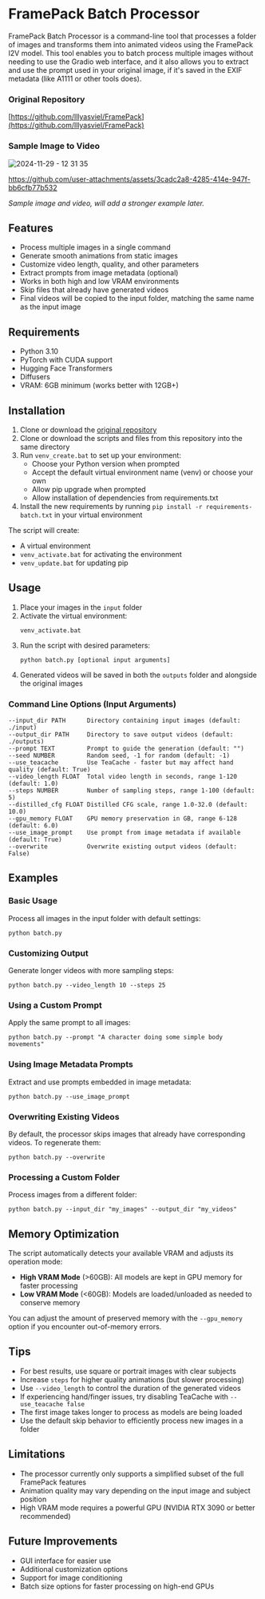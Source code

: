# FramePack Batch Processor

FramePack Batch Processor is a command-line tool that processes a folder of images and transforms them into animated videos using the FramePack I2V model. This tool enables you to batch process multiple images without needing to use the Gradio web interface, and it also allows you to extract and use the prompt used in your original image, if it's saved in the EXIF metadata (like A1111 or other tools does).

### Original Repository
[https://github.com/lllyasviel/FramePack](https://github.com/lllyasviel/FramePack)

### Sample Image to Video
![2024-11-29 - 12 31 35](https://github.com/user-attachments/assets/8a2fe5eb-a0d9-4947-b0b5-89960fd92738)

https://github.com/user-attachments/assets/3cadc2a8-4285-414e-947f-bb6cfb77b532

_Sample image and video, will add a stronger example later._

## Features

- Process multiple images in a single command
- Generate smooth animations from static images
- Customize video length, quality, and other parameters
- Extract prompts from image metadata (optional)
- Works in both high and low VRAM environments
- Skip files that already have generated videos
- Final videos will be copied to the input folder, matching the same name as the input image

## Requirements

- Python 3.10
- PyTorch with CUDA support
- Hugging Face Transformers
- Diffusers
- VRAM: 6GB minimum (works better with 12GB+)

## Installation

1. Clone or download the [original repository](https://github.com/lllyasviel/FramePack)
2. Clone or download the scripts and files from this repository into the same directory
3. Run `venv_create.bat` to set up your environment:
   - Choose your Python version when prompted
   - Accept the default virtual environment name (venv) or choose your own
   - Allow pip upgrade when prompted
   - Allow installation of dependencies from requirements.txt
4. Install the new requirements by running `pip install -r requirements-batch.txt` in your virtual environment

The script will create:
- A virtual environment
- `venv_activate.bat` for activating the environment
- `venv_update.bat` for updating pip

## Usage

1. Place your images in the `input` folder
2. Activate the virtual environment:
   ```
   venv_activate.bat
   ```
3. Run the script with desired parameters:
   ```
   python batch.py [optional input arguments]
   ```
4. Generated videos will be saved in both the `outputs` folder and alongside the original images

### Command Line Options (Input Arguments)

```
--input_dir PATH      Directory containing input images (default: ./input)
--output_dir PATH     Directory to save output videos (default: ./outputs)
--prompt TEXT         Prompt to guide the generation (default: "")
--seed NUMBER         Random seed, -1 for random (default: -1)
--use_teacache        Use TeaCache - faster but may affect hand quality (default: True)
--video_length FLOAT  Total video length in seconds, range 1-120 (default: 1.0)
--steps NUMBER        Number of sampling steps, range 1-100 (default: 5)
--distilled_cfg FLOAT Distilled CFG scale, range 1.0-32.0 (default: 10.0)
--gpu_memory FLOAT    GPU memory preservation in GB, range 6-128 (default: 6.0)
--use_image_prompt    Use prompt from image metadata if available (default: True)
--overwrite           Overwrite existing output videos (default: False)
```

## Examples

### Basic Usage
Process all images in the input folder with default settings:
```
python batch.py
```

### Customizing Output
Generate longer videos with more sampling steps:
```
python batch.py --video_length 10 --steps 25
```

### Using a Custom Prompt
Apply the same prompt to all images:
```
python batch.py --prompt "A character doing some simple body movements"
```

### Using Image Metadata Prompts
Extract and use prompts embedded in image metadata:
```
python batch.py --use_image_prompt
```

### Overwriting Existing Videos
By default, the processor skips images that already have corresponding videos. To regenerate them:
```
python batch.py --overwrite
```

### Processing a Custom Folder
Process images from a different folder:
```
python batch.py --input_dir "my_images" --output_dir "my_videos"
```

## Memory Optimization

The script automatically detects your available VRAM and adjusts its operation mode:
- **High VRAM Mode** (>60GB): All models are kept in GPU memory for faster processing
- **Low VRAM Mode** (<60GB): Models are loaded/unloaded as needed to conserve memory

You can adjust the amount of preserved memory with the `--gpu_memory` option if you encounter out-of-memory errors.

## Tips

- For best results, use square or portrait images with clear subjects
- Increase `steps` for higher quality animations (but slower processing)
- Use `--video_length` to control the duration of the generated videos
- If experiencing hand/finger issues, try disabling TeaCache with `--use_teacache false`
- The first image takes longer to process as models are being loaded
- Use the default skip behavior to efficiently process new images in a folder

## Limitations

- The processor currently only supports a simplified subset of the full FramePack features
- Animation quality may vary depending on the input image and subject position
- High VRAM mode requires a powerful GPU (NVIDIA RTX 3090 or better recommended)

## Future Improvements

- GUI interface for easier use
- Additional customization options
- Support for image conditioning
- Batch size options for faster processing on high-end GPUs
